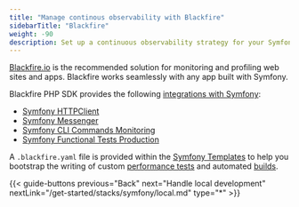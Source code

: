 ```yaml
---
title: "Manage continous observability with Blackfire"
sidebarTitle: "Blackfire"
weight: -90
description: Set up a continuous observability strategy for your Symfony app with Blackfire.
---
```


[Blackfire.io](/increase-observability/application-metrics/blackfire.md) is the recommended solution
for monitoring and profiling web sites and apps.
Blackfire works seamlessly with any app built with Symfony.

Blackfire PHP SDK provides the following [integrations with
Symfony](https://blackfire.io/docs/php/integrations/symfony/index):

*   [Symfony HTTPClient](https://blackfire.io/docs/php/integrations/symfony/http-client)
*   [Symfony Messenger](https://blackfire.io/docs/php/integrations/symfony/messenger)
*   [Symfony CLI Commands Monitoring](https://blackfire.io/docs/php/integrations/symfony/cli-commands-monitoring)
*   [Symfony Functional Tests Production](https://blackfire.io/docs/php/integrations/symfony/functional-tests)

A `.blackfire.yaml` file is provided within the [Symfony Templates](https://github.com/symfonycorp/platformsh-symfony-template/blob/6.2/.blackfire.yaml)
to help you bootstrap the writing of custom [performance tests](https://blackfire.io/docs/testing-cookbooks/index)
and automated [builds](https://blackfire.io/docs/builds-cookbooks/index).

{{< guide-buttons previous="Back" next="Handle local development" nextLink="/get-started/stacks/symfony/local.md" type="\*" >}}
